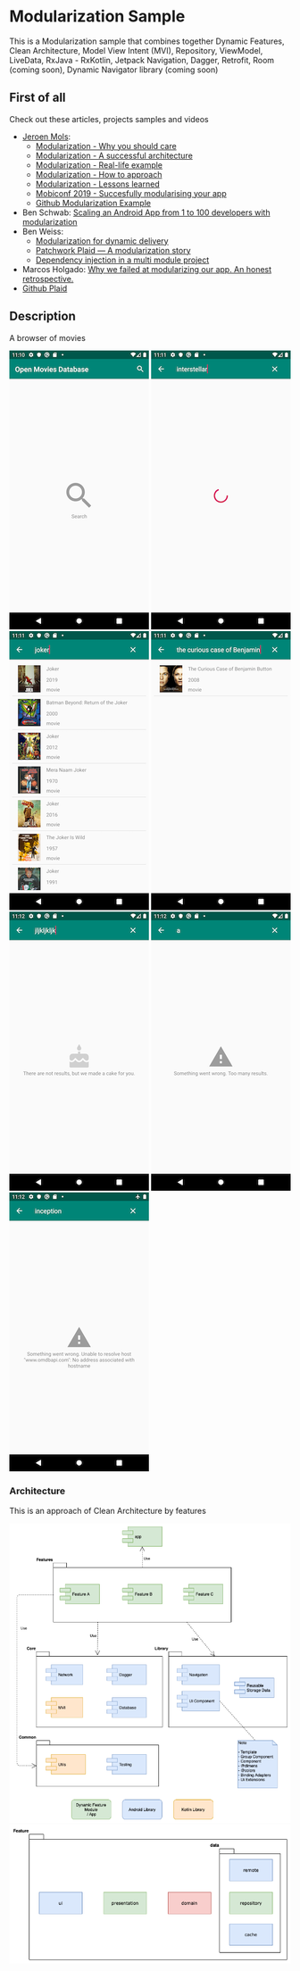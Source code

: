 
Modularization Sample
=====================
This is a Modularization sample that combines together Dynamic Features, Clean Architecture, Model View Intent (MVI), Repository, ViewModel, LiveData, RxJava - RxKotlin, Jetpack Navigation, Dagger, Retrofit, Room (coming soon), Dynamic Navigator library (coming soon)

First of all
------------
Check out these articles, projects samples and videos
+ [Jeroen Mols](https://jeroenmols.com/): 
	+ [Modularization - Why you should care](https://jeroenmols.com/blog/2019/03/06/modularizationwhy/)
	+ [Modularization - A successful architecture](https://jeroenmols.com/blog/2019/03/18/modularizationarchitecture/)
	+ [Modularization - Real-life example](https://jeroenmols.com/blog/2019/04/02/modularizationexample/)
	+ [Modularization - How to approach](https://jeroenmols.com/blog/2019/04/24/modularizationhow/)
	+ [Modularization - Lessons learned](https://jeroenmols.com/blog/2019/06/12/modularizationtips/)
	+ [Mobiconf 2019 - Succesfully modularising your app](https://youtu.be/9eikhwWehWk?t=1)
	+ [Github Modularization Example](https://github.com/JeroenMols/ModularizationExample)
+ Ben Schwab: [Scaling an Android App from 1 to 100 developers with modularization](https://youtu.be/jrnhIgFzgns)
+ Ben Weiss:
  - [Modularization for dynamic delivery](https://www.droidcon.com/media-detail?video=352671532)
  - [Patchwork Plaid — A modularization story](https://medium.com/androiddevelopers/a-patchwork-plaid-monolith-to-modularized-app-60235d9f212e)
  - [Dependency injection in a multi module project](https://medium.com/androiddevelopers/dependency-injection-in-a-multi-module-project-1a09511c14b7)
+ Marcos Holgado: [Why we failed at modularizing our app. An honest retrospective.](https://www.droidcon.com/media-detail?video=352670401)
+ [Github Plaid](https://github.com/android/plaid)

Description
-----------
A browser of movies

![Default](screenshots/default.png "Default")
![Loading](screenshots/loading.png "Loading")
![Multiple Results](screenshots/multiple-results.png "Multiple Results")
![Single Result](screenshots/single-result.png "Single Result")
![Empty](screenshots/empty.png "Empty")
![To many results](screenshots/error-too-many-results.png "Too many results")
![No network](screenshots/error-no-network.png "No network")

### Architecture
This is an approach of Clean Architecture by features <br/>

![Architecture Diagram](screenshots/architecture-diagram.png "Architecture Diagram")
![Feature Architecture Diagram](screenshots/feature-architecture-diagram.png "Feature Architecture Diagram")


